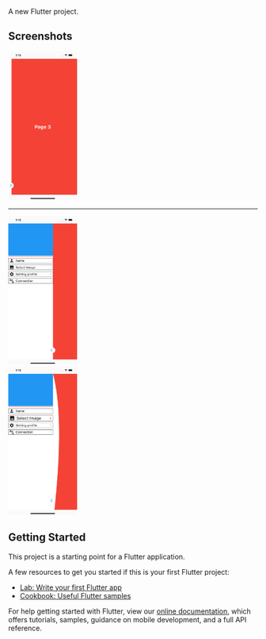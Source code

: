 A new Flutter project.


## Screenshots

<img src="ss1.png" height="300em" /><hr/><img src="ss2.png" height="300em" /><br/><img src="ss3.png" height="300em" />



## Getting Started

This project is a starting point for a Flutter application.

A few resources to get you started if this is your first Flutter project:

- [Lab: Write your first Flutter app](https://flutter.dev/docs/get-started/codelab)
- [Cookbook: Useful Flutter samples](https://flutter.dev/docs/cookbook)

For help getting started with Flutter, view our
[online documentation](https://flutter.dev/docs), which offers tutorials,
samples, guidance on mobile development, and a full API reference.
